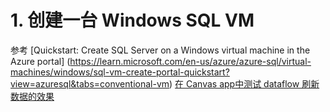# 1. 创建一台 Windows SQL VM #
参考 [Quickstart: Create SQL Server on a Windows virtual machine in the Azure portal] (https://learn.microsoft.com/en-us/azure/azure-sql/virtual-machines/windows/sql-vm-create-portal-quickstart?view=azuresql&tabs=conventional-vm)
[在 Canvas app中测试 dataflow 刷新数据的效果](https://github.com/ZuoXuangn/PP-dataflow/blob/165cb6ea77fad854dc4b2221fb8474f07502f6b9/%E5%AE%9E%E9%AA%8C%E4%BA%8C%EF%BC%9A%E5%9C%A8%20Canvas%20app%E4%B8%AD%E6%B5%8B%E8%AF%95%20dataflow%20%E5%88%B7%E6%96%B0%E6%95%B0%E6%8D%AE%E7%9A%84%E6%95%88%E6%9E%9C.md)
